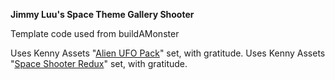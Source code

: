 **Jimmy Luu's Space Theme Gallery Shooter**

Template code used from buildAMonster

Uses Kenny Assets "[Alien UFO Pack](https://kenney.nl/assets/alien-ufo-pack)" set, with gratitude.
Uses Kenny Assets "[Space Shooter Redux](https://kenney.nl/assets/space-shooter-redux)" set, with gratitude.

